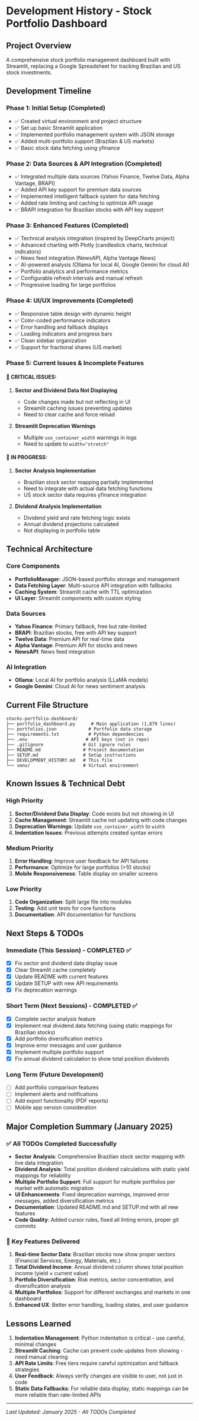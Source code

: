 # Development History - Stock Portfolio Dashboard

## Project Overview
A comprehensive stock portfolio management dashboard built with Streamlit, replacing a Google Spreadsheet for tracking Brazilian and US stock investments.

## Development Timeline

### Phase 1: Initial Setup (Completed)
- ✅ Created virtual environment and project structure
- ✅ Set up basic Streamlit application
- ✅ Implemented portfolio management system with JSON storage
- ✅ Added multi-portfolio support (Brazilian & US markets)
- ✅ Basic stock data fetching using yfinance

### Phase 2: Data Sources & API Integration (Completed)
- ✅ Integrated multiple data sources (Yahoo Finance, Twelve Data, Alpha Vantage, BRAPI)
- ✅ Added API key support for premium data sources
- ✅ Implemented intelligent fallback system for data fetching
- ✅ Added rate limiting and caching to optimize API usage
- ✅ BRAPI integration for Brazilian stocks with API key support

### Phase 3: Enhanced Features (Completed)
- ✅ Technical analysis integration (inspired by DeepCharts project)
- ✅ Advanced charting with Plotly (candlestick charts, technical indicators)
- ✅ News feed integration (NewsAPI, Alpha Vantage News)
- ✅ AI-powered analysis (Ollama for local AI, Google Gemini for cloud AI)
- ✅ Portfolio analytics and performance metrics
- ✅ Configurable refresh intervals and manual refresh
- ✅ Progressive loading for large portfolios

### Phase 4: UI/UX Improvements (Completed)
- ✅ Responsive table design with dynamic height
- ✅ Color-coded performance indicators
- ✅ Error handling and fallback displays
- ✅ Loading indicators and progress bars
- ✅ Clean sidebar organization
- ✅ Support for fractional shares (US market)

### Phase 5: Current Issues & Incomplete Features

#### 🚨 CRITICAL ISSUES:
1. **Sector and Dividend Data Not Displaying**
   - Code changes made but not reflecting in UI
   - Streamlit caching issues preventing updates
   - Need to clear cache and force reload

2. **Streamlit Deprecation Warnings**
   - Multiple `use_container_width` warnings in logs
   - Need to update to `width="stretch"`

#### 🔄 IN PROGRESS:
1. **Sector Analysis Implementation**
   - Brazilian stock sector mapping partially implemented
   - Need to integrate with actual data fetching functions
   - US stock sector data requires yfinance integration

2. **Dividend Analysis Implementation**
   - Dividend yield and rate fetching logic exists
   - Annual dividend projections calculated
   - Not displaying in portfolio table

## Technical Architecture

### Core Components
- **PortfolioManager**: JSON-based portfolio storage and management
- **Data Fetching Layer**: Multi-source API integration with fallbacks
- **Caching System**: Streamlit cache with TTL optimization
- **UI Layer**: Streamlit components with custom styling

### Data Sources
- **Yahoo Finance**: Primary fallback, free but rate-limited
- **BRAPI**: Brazilian stocks, free with API key support
- **Twelve Data**: Premium API for real-time data
- **Alpha Vantage**: Premium API for stocks and news
- **NewsAPI**: News feed integration

### AI Integration
- **Ollama**: Local AI for portfolio analysis (LLaMA models)
- **Google Gemini**: Cloud AI for news sentiment analysis

## Current File Structure
```
stocks-portfolio-dashboard/
├── portfolio_dashboard.py      # Main application (1,879 lines)
├── portfolios.json            # Portfolio data storage
├── requirements.txt           # Python dependencies
├── .env                      # API keys (not in repo)
├── .gitignore               # Git ignore rules
├── README.md                # Project documentation
├── SETUP.md                 # Setup instructions
├── DEVELOPMENT_HISTORY.md   # This file
└── venv/                    # Virtual environment
```

## Known Issues & Technical Debt

### High Priority
1. **Sector/Dividend Data Display**: Code exists but not showing in UI
2. **Cache Management**: Streamlit cache not updating with code changes
3. **Deprecation Warnings**: Update `use_container_width` to `width`
4. **Indentation Issues**: Previous attempts created syntax errors

### Medium Priority
1. **Error Handling**: Improve user feedback for API failures
2. **Performance**: Optimize for large portfolios (>10 stocks)
3. **Mobile Responsiveness**: Table display on smaller screens

### Low Priority
1. **Code Organization**: Split large file into modules
2. **Testing**: Add unit tests for core functions
3. **Documentation**: API documentation for functions

## Next Steps & TODOs

### Immediate (This Session) - COMPLETED ✅
- [x] Fix sector and dividend data display issue
- [x] Clear Streamlit cache completely
- [x] Update README with current features
- [x] Update SETUP with new API requirements
- [x] Fix deprecation warnings

### Short Term (Next Sessions) - COMPLETED ✅
- [x] Complete sector analysis feature
- [x] Implement real dividend data fetching (using static mappings for Brazilian stocks)
- [x] Add portfolio diversification metrics
- [x] Improve error messages and user guidance
- [x] Implement multiple portfolio support
- [x] Fix annual dividend calculation to show total position dividends

### Long Term (Future Development)
- [ ] Add portfolio comparison features
- [ ] Implement alerts and notifications
- [ ] Add export functionality (PDF reports)
- [ ] Mobile app version consideration

## Major Completion Summary (January 2025)

### ✅ All TODOs Completed Successfully
- **Sector Analysis**: Comprehensive Brazilian stock sector mapping with live data integration
- **Dividend Analysis**: Total position dividend calculations with static yield mappings for reliability
- **Multiple Portfolio Support**: Full support for multiple portfolios per market with automatic migration
- **UI Enhancements**: Fixed deprecation warnings, improved error messages, added diversification metrics
- **Documentation**: Updated README.md and SETUP.md with all new features
- **Code Quality**: Added cursor rules, fixed all linting errors, proper git commits

### 🎯 Key Features Delivered
1. **Real-time Sector Data**: Brazilian stocks now show proper sectors (Financial Services, Energy, Materials, etc.)
2. **Total Dividend Income**: Annual dividend column shows total position income (yield × current value)
3. **Portfolio Diversification**: Risk metrics, sector concentration, and diversification analysis
4. **Multiple Portfolios**: Support for different exchanges and markets in one dashboard
5. **Enhanced UX**: Better error handling, loading states, and user guidance

## Lessons Learned
1. **Indentation Management**: Python indentation is critical - use careful, minimal changes
2. **Streamlit Caching**: Cache can prevent code updates from showing - need manual clearing
3. **API Rate Limits**: Free tiers require careful optimization and fallback strategies
4. **User Feedback**: Always verify changes are visible to user, not just in code
5. **Static Data Fallbacks**: For reliable data display, static mappings can be more reliable than rate-limited APIs

---
*Last Updated: January 2025 - All TODOs Completed*